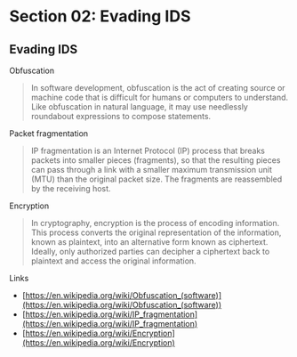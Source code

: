 # Section 02: Evading IDS

## Evading IDS
Obfuscation
> In software development, obfuscation is the act of creating source or machine code that is difficult for humans or computers to understand.
> Like obfuscation in natural language, it may use needlessly roundabout expressions to compose statements.

Packet fragmentation
> IP fragmentation is an Internet Protocol (IP) process that breaks packets into smaller pieces (fragments), so that the resulting pieces can pass through a link with a smaller maximum transmission unit (MTU) than the original packet size.
> The fragments are reassembled by the receiving host.

Encryption
> In cryptography, encryption is the process of encoding information.
> This process converts the original representation of the information, known as plaintext, into an alternative form known as ciphertext.
> Ideally, only authorized parties can decipher a ciphertext back to plaintext and access the original information.

Links
- [https://en.wikipedia.org/wiki/Obfuscation_(software)](https://en.wikipedia.org/wiki/Obfuscation_(software))
- [https://en.wikipedia.org/wiki/IP_fragmentation](https://en.wikipedia.org/wiki/IP_fragmentation)
- [https://en.wikipedia.org/wiki/Encryption](https://en.wikipedia.org/wiki/Encryption)
